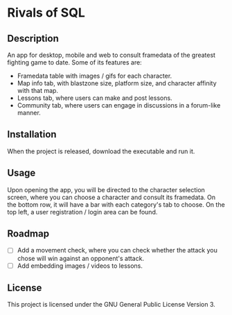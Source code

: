 # Rivals of SQL


## Description
An app for desktop, mobile and web to consult framedata of the greatest fighting game to date. Some of its features are:
* Framedata table with images / gifs for each character.
* Map info tab, with blastzone size, platform size, and character affinity with that map.
* Lessons tab, where users can make and post lessons.
* Community tab, where users can engage in discussions in a forum-like manner.


## Installation
When the project is released, download the executable and run it.

## Usage
Upon opening the app, you will be directed to the character selection screen, where you can choose a character and consult its framedata. On the bottom row, it will have a bar with each category's tab to choose. On the top left, a user registration / login area can be found.

## Roadmap
* [ ] Add a movement check, where you can check whether the attack you chose will win against an opponent's attack. 
* [ ] Add embedding images / videos to lessons.

## License
This project is licensed under the GNU General Public License Version 3.
